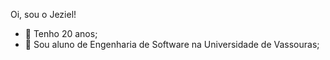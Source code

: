 Oi, sou o Jeziel!
- 📆 Tenho 20 anos;
- 📌 Sou aluno de Engenharia de Software na Universidade de Vassouras;
